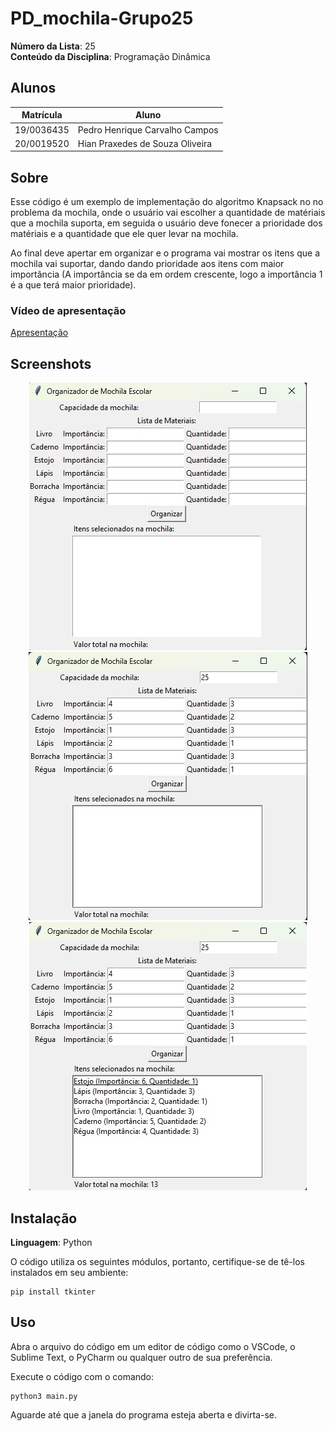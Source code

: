 # PD_mochila-Grupo25

**Número da Lista**: 25<br>
**Conteúdo da Disciplina**: Programação Dinâmica

## Alunos
|Matrícula | Aluno |
| -- | -- |
| 19/0036435  |  Pedro Henrique Carvalho Campos  |
| 20/0019520  |  Hian Praxedes de Souza Oliveira |

## Sobre 

Esse código é um exemplo de implementação do algoritmo Knapsack no no problema da mochila, onde o usuário vai escolher a quantidade de matériais que a mochila suporta, em seguida o usuário deve fonecer a prioridade dos matériais e a quantidade que ele quer levar na mochila.

Ao final deve apertar em organizar e o programa vai mostrar os itens que a mochila vai suportar, dando dando prioridade aos itens com maior importância (A importância se da em ordem crescente, logo a importância 1 é a que terá maior prioridade).

### Vídeo de apresentação
[Apresentação]()

## Screenshots

<div align="center">
	<img src="./assets/print-01.jpeg" alt="print">
	<img src="./assets/print-02.jpeg" alt="print">
	<img src="./assets/print-03.jpeg" alt="print">
</div>

## Instalação 
**Linguagem**: Python<br>

O código utiliza os seguintes módulos, portanto, certifique-se de tê-los instalados em seu ambiente:

``` shell 
pip install tkinter
``` 

## Uso 

Abra o arquivo do código em um editor de código como o VSCode, o Sublime Text, o PyCharm ou qualquer outro de sua preferência.

Execute o código com o comando:

``` shell 
python3 main.py
``` 

Aguarde até que a janela do programa esteja aberta e divirta-se.

